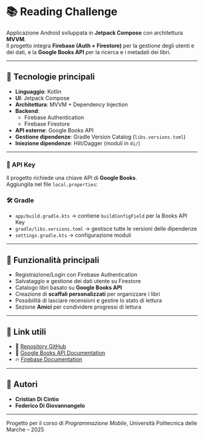 # 📚 Reading Challenge

Applicazione Android sviluppata in **Jetpack Compose** con architettura **MVVM**.  
Il progetto integra **Firebase (Auth + Firestore)** per la gestione degli utenti e dei dati, e la **Google Books API** per la ricerca e i metadati dei libri.  

---

## 🚀 Tecnologie principali

- **Linguaggio**: Kotlin  
- **UI**: Jetpack Compose  
- **Architettura**: MVVM + Dependency Injection  
- **Backend**:
  - Firebase Authentication
  - Firebase Firestore
- **API esterne**: Google Books API  
- **Gestione dipendenze**: Gradle Version Catalog (`libs.versions.toml`)  
- **Iniezione dipendenze**: Hilt/Dagger (moduli in `di/`)  

---

### 🔑 API Key
Il progetto richiede una chiave API di **Google Books**.  
Aggiungila nel file `local.properties`:


### 🛠️ Gradle
- `app/build.gradle.kts` → contiene `buildConfigField` per la Books API Key  
- `gradle/libs.versions.toml` → gestisce tutte le versioni delle dipendenze  
- `settings.gradle.kts` → configurazione moduli  

---

## 📌 Funzionalità principali

- Registrazione/Login con Firebase Authentication  
- Salvataggio e gestione dei dati utente su Firestore  
- Catalogo libri basato su **Google Books API**  
- Creazione di **scaffali personalizzati** per organizzare i libri  
- Possibilità di lasciare recensioni e gestire lo stato di lettura  
- Sezione **Amici** per condividere progressi di lettura  

---

## 📎 Link utili

- 🔗 [Repository GitHub](https://github.com/Chris0451/Reading_Stats)
- 📖 [Google Books API Documentation](https://developers.google.com/books)  
- 🔥 [Firebase Documentation](https://firebase.google.com/docs)  

---

## 👤 Autori

- **Cristian Di Cintio**
- **Federico Di Giovannangelo**

---

Progetto per il corso di *Programmazione Mobile*, Università Politecnica delle Marche – 2025
